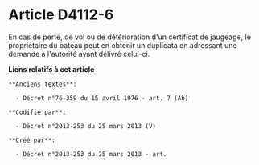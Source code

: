 # Article D4112-6

En cas de perte, de vol ou de détérioration d'un certificat de jaugeage, le propriétaire du bateau peut en obtenir un
duplicata en adressant une demande à l'autorité ayant délivré celui-ci.

**Liens relatifs à cet article**

	**Anciens textes**:

	  - Décret n°76-359 du 15 avril 1976 - art. 7 (Ab)

	**Codifié par**:

	  - Décret n°2013-253 du 25 mars 2013 (V)

	**Créé par**:

	  - Décret n°2013-253 du 25 mars 2013 - art.
